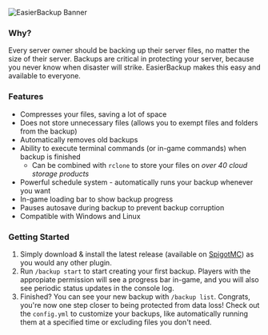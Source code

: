![EasierBackup Banner](https://melluh.com/img/easierbackup/banner2.png)

### Why?

Every server owner should be backing up their server files, no matter the size of their server. Backups are critical in protecting your server, because you never know when disaster will strike. EasierBackup makes this easy and available to everyone.

### Features

* Compresses your files, saving a lot of space
* Does not store unnecessary files (allows you to exempt files and folders from the backup)
* Automatically removes old backups
* Ability to execute terminal commands (or in-game commands) when backup is finished
  * Can be combined with ``rclone`` to store your files on *over 40 cloud storage products*
* Powerful schedule system - automatically runs your backup whenever you want
* In-game loading bar to show backup progress
* Pauses autosave during backup to prevent backup corruption
* Compatible with Windows and Linux

### Getting Started
1. Simply download & install the latest release (available on [SpigotMC](https://www.spigotmc.org/resources/easierbackup.82921/)) as you would any other plugin.
2. Run ``/backup start`` to start creating your first backup. Players with the appropiate permission will see a progress bar in-game, and you will also see periodic status updates in the console log.
3. Finished? You can see your new backup with ``/backup list``. Congrats, you're now one step closer to being protected from data loss! Check out the ``config.yml`` to customize your backups, like automatically running them at a specified time or excluding files you don't need.
